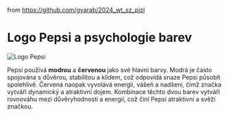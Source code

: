 from <https://github.com/gyarab/2024_wt_sz_pizl>

# Logo Pepsi a psychologie barev

![Logo Pepsi](https://upload.wikimedia.org/wikipedia/commons/thumb/6/68/Pepsi_2023.svg/1024px-Pepsi_2023.svg.png)

Pepsi používá **modrou** a **červenou** jako své hlavní barvy. Modrá je často spojována s důvěrou, stabilitou a klidem, což odpovídá snaze Pepsi působit spolehlivě. Červená naopak vyvolává energii, vášeň a nadšení, čímž značka vytváří dynamický a atraktivní dojem. Kombinace těchto dvou barev vytváří rovnováhu mezi důvěryhodností a energií, což činí Pepsi atraktivní a svěží značkou.
